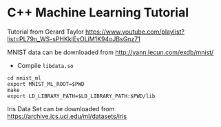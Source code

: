 # C++ Machine Learning Tutorial

Tutorial from Gerard Taylor https://www.youtube.com/playlist?list=PL79n_WS-sPHKklEvOLiM1K94oJBsGnz71

MNIST data can be downloaded from http://yann.lecun.com/exdb/mnist/

- Compile `libdata.so`
```console
cd mnist_ml
export MNIST_ML_ROOT=$PWD
make
export LD_LIBRARY_PATH=$LD_LIBRARY_PATH:$PWD/lib
```

Iris Data Set can be downloaded from https://archive.ics.uci.edu/ml/datasets/iris
